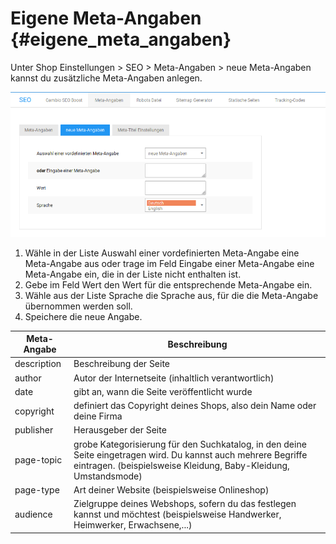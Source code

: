 # Eigene Meta-Angaben {#eigene_meta_angaben}

Unter Shop Einstellungen \> SEO \> Meta-Angaben \> neue Meta-Angaben kannst du zusätzliche Meta-Angaben anlegen.

![](Bilder/Abb050_eigeneMetaAngaben.png "Eigene Meta-Angaben")

1.  Wähle in der Liste Auswahl einer vordefinierten Meta-Angabe eine Meta-Angabe aus oder trage im Feld Eingabe einer Meta-Angabe eine Meta-Angabe ein, die in der Liste nicht enthalten ist.
2.  Gebe im Feld Wert den Wert für die entsprechende Meta-Angabe ein.
3.  Wähle aus der Liste Sprache die Sprache aus, für die die Meta-Angabe übernommen werden soll.
4.  Speichere die neue Angabe.

|Meta-Angabe|Beschreibung|
|-----------|------------|
|description|Beschreibung der Seite|
|author|Autor der Internetseite \(inhaltlich verantwortlich\)|
|date|gibt an, wann die Seite veröffentlicht wurde|
|copyright|definiert das Copyright deines Shops, also dein Name oder deine Firma|
|publisher|Herausgeber der Seite|
|page-topic|grobe Kategorisierung für den Suchkatalog, in den deine Seite eingetragen wird. Du kannst auch mehrere Begriffe eintragen. \(beispielsweise Kleidung, Baby-Kleidung, Umstandsmode\)|
|page-type|Art deiner Website \(beispielsweise Onlineshop\)|
|audience|Zielgruppe deines Webshops, sofern du das festlegen kannst und möchtest \(beispielsweise Handwerker, Heimwerker, Erwachsene,...\)|



